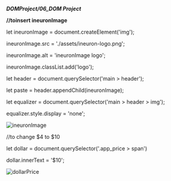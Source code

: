 ***DOMProject/06_DOM Project***


**//toinsert ineuronImage**

let ineuronImage = document.createElement('img');

ineuronImage.src = './assets/ineuron-logo.png';

ineuronImage.alt = 'ineuronImage logo'; 

ineuronImage.classList.add('logo');

let header = document.querySelector('main > header');

let paste = header.appendChild(ineuronImage);

let equalizer = document.querySelector('main > header > img');

equalizer.style.display = 'none';

![ineuronImage](https://github.com/Ramankumarlal007/DOMProject/assets/121278104/6e56f130-cb85-46a3-894d-998c48d6be19)


//to change $4 to $10 

let dollar = document.querySelector('.app_price > span')

dollar.innerText = '$10';

![dollarPrice](https://github.com/Ramankumarlal007/DOMProject/assets/121278104/271bab26-a713-405e-bf1b-945add459081)
